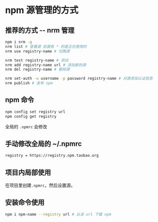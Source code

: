 # npm 源管理的方式

## 推荐的方式 -- nrm 管理

```bash
npm i nrm -g
nrm list # 查看源 前面有 * 的是正在使用的
nrm use registry-name # 切换源

nrm test registry-name # 测试
nrm add registry-name url # 添加新的源
nrm del registry-name # 删除源

nrm set-auth -u username -p password registry-name # 对源添加认证信息
nrm publish # 发布 npm
```

## npm 命令

```bash
npm config set registry url
npm config get registry
```

全局的 `.npmrc` 会修改

## 手动修改全局的 ~/.npmrc

```bash
registry = https://registry.npm.taobao.org
```

## 项目内局部使用

在项目里创建`.npmrc`，然后设置源。

## 安装命令使用

```bash
npm i npm-name --registry url # 从该 url 下载 npm
```

